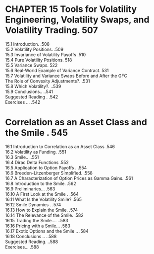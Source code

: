 # CHAPTER 15 Tools for Volatility Engineering, Volatility Swaps, and Volatility Trading. 507  

15.1 Introduction. .508   
15.2 Volatility Positions. .509   
15.3 Invariance of Volatility Payoffs .510   
15.4 Pure Volatility Positions. 518   
15.5 Variance Swaps. 522   
15.6 Real-World Example of Variance Contract. 531   
15.7 Volatility and Variance Swaps Before and After the GFC  
The Role of Convexity Adjustments?. .531   
15.8 Which Volatility?. ..539   
15.9 Conclusions.. ..541   
Suggested Reading . .542   
Exercises ... .542  

# Correlation as an Asset Class and the Smile . 545  

16.1 Introduction to Correlation as an Asset Class .546   
16.2 Volatility as Funding. .551   
16.3 Smile.. ..551   
16.4 Dirac Delta Functions .552   
16.5 Application to Option Payoffs . .554   
16.6 Breeden-Litzenberger Simplified. .558   
16.7 A Characterization of Option Prices as Gamma Gains. .561   
16.8 Introduction to the Smile. .562   
16.9 Preliminaries... .563   
16.10 A First Look at the Smile . .564   
16.11 What Is the Volatility Smile? .565   
16.12 Smile Dynamics . .574   
16.13 How to Explain the Smile. .574   
16.14 The Relevance of the Smile. .582   
16.15 Trading the Smile.... ..583   
16.16 Pricing with a Smile... .583   
16.17 Exotic Options and the Smile .. .584   
16.18 Conclusions .. ..588   
Suggested Reading. ..588   
Exercises... .588  
